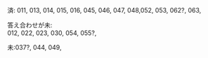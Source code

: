済: 011, 013, 014, 015, 016, 045, 046, 047, 048,052, 053, 062?, 063,

答え合わせが未:  
012, 022, 023, 030, 054, 055?, 

未:037?, 044, 049, 
